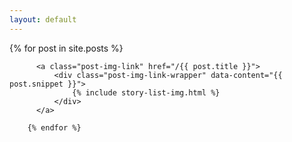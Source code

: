 ```yaml
---
layout: default
---
```


  <div id="post-list">
		{% for post in site.posts %}
		
		  <a class="post-img-link" href="/{{ post.title }}">
			  <div class="post-img-link-wrapper" data-content="{{ post.snippet }}">
				  {% include story-list-img.html %}
			  </div>
		  </a>
		
		{% endfor %}
  
  </div>